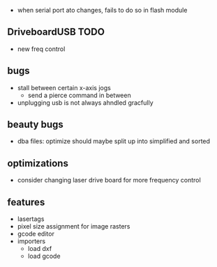

- when serial port ato changes, fails to do so in flash module


DriveboardUSB TODO
------------------
- new freq control


bugs
----
- stall between certain x-axis jogs
  - send a pierce command in between
- unplugging usb is not always ahndled gracfully

beauty bugs
-----------
- dba files: optimize should maybe split up into simplified and sorted

optimizations
-------------
- consider changing laser drive board for more frequency control


features
--------
- lasertags
- pixel size assignment for image rasters
- gcode editor
- importers
  - load dxf
  - load gcode
